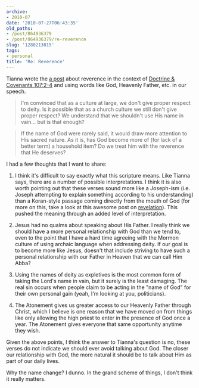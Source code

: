 ```yaml
---
archive:
- 2010-07
date: '2010-07-27T06:43:35'
old_paths:
- /post/864936379
- /post/864936379/re-reverence
slug: '1280213015'
tags:
- personal
title: 'Re: Reverence'
---
```


Tianna wrote the [a post][1] about reverence in the context of [Doctrine
& Covenants 107:2-4][2] and using words like God, Heavenly Father, etc. in
our speech.

> I'm convinced that as a culture at large, we don't give proper respect
> to deity.  Is it possible that as a church culture we still don't give
> proper respect?  We understand that we shouldn't use His name in vain...
> but is that enough? 

> If the name of God were rarely said, it would draw more attention to His
> sacred nature.  As it is, has God become more of (for lack of a better
> term) a household item?  Do we treat him with the reverence that He
> deserves?

I had a few thoughts that I want to share:

1) I think it's difficult to say exactly what this scripture means.  Like
Tianna says, there are a number of possible interpretations.  I think it
is also worth pointing out that these verses sound more like a Joseph-ism
(i.e. Joseph attempting to explain something according to his
understanding) than a Koran-style passage coming directly from the mouth
of God (for more on this, take a look at this awesome post on
[revelation][3]). This pushed the meaning through an added level of
interpretation.

2) Jesus had no qualms about speaking about His Father. I really think we
should have a more personal relationship with God than we tend to, even to
the point that I have a hard time agreeing with the Mormon culture of
using archaic language when addressing deity.  If our goal is to become
more like Jesus, doesn't that include striving to have such a personal
relationship with our Father in Heaven that we can call Him Abba?

3) Using the names of deity as expletives is the most common form of
taking the Lord's name in vain, but it surely is the least damaging.  The
real sin occurs when people claim to be acting in the "name of God" for
their own personal gain (yeah, I'm looking at you, politicians).  

4) The Atonement gives us greater access to our Heavenly Father through
Christ, which I believe is one reason that we have moved on from things
like only allowing the high priest to enter in the presence of God once
a year.  The Atonement gives everyone that same opportunity anytime they
wish.

Given the above points, I think the answer to Tianna's question is no,
these verses do not indicate we should ever avoid talking about God.  The
closer our relationship with God, the more natural it should be to talk
about Him as part of our daily lives.  

Why the name change?  I dunno.  In the grand scheme of things, I don't
think it really matters.

[1]: http://bjnt.blogspot.com/2010/07/reverence.html
[2]: http://scriptures.lds.org/en/dc/107/2-4#2
[3]: http://timesandseasons.org/index.php/2010/07/how-to-write-a-revelation/
